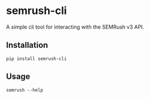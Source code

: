 # semrush-cli
A simple cli tool for interacting with the SEMRush v3 API.
## Installation
`pip install semrush-cli`
## Usage
`semrush --help`